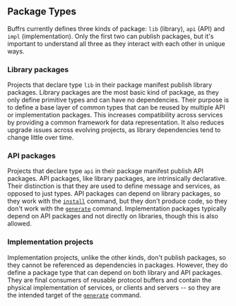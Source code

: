 ## Package Types

Buffrs currently defines three kinds of package: `lib` (library), `api` (API) and `impl` (implementation). Only the first two can publish packages, but it's important to understand all three as they interact with each other in unique ways.

### Library packages

Projects that declare type `lib` in their package manifest publish library packages. Library packages are the most basic kind of package, as they only define primitive types and can have no dependencies. Their purpose is to define a base layer of common types that can be reused by multiple API or implementation packages. This increases compatibility across services by providing a common framework for data representation. It also reduces upgrade issues across evolving projects, as library dependencies tend to change little over time.

### API packages

Projects that declare type `api` in their package manifest publish API packages. API packages, like library packages, are intrinsically declarative. Their distinction is that they are used to define message and services, as opposed to just types. API packages can depend on library packages, so they work with the [`install`](../commands/buffrs-install.md) command, but they don't produce code, so they don't work with the [`generate`](../commands/buffrs-generate.md) command. Implementation packages typically depend on API packages and not directly on libraries, though this is also allowed.

### Implementation projects

Implementation projects, unlike the other kinds, don't publish packages, so they cannot be referenced as dependencies in packages. However, they do define a package type that can depend on both library and API packages. They are final consumers of reusable protocol buffers and contain the physical implementation of services, or clients and servers -- so they are the intended target of the [`generate`](../commands/buffrs-generate.md) command.